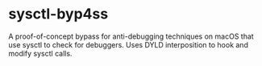 # sysctl-byp4ss
A proof-of-concept bypass for anti-debugging techniques on macOS that use sysctl to check for debuggers. Uses DYLD interposition to hook and modify sysctl calls.
